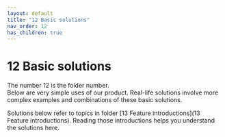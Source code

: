 ```yaml
---
layout: default
title: "12 Basic solutions"
nav_order: 12
has_children: true
---
```

# 12 Basic solutions
The number 12 is the folder number.  
Below are very simple uses of our product.  Real-life solutions involve more complex examples and combinations of these basic solutions.  
  
Solutions below refer to topics in folder [13 Feature introductions](13 Feature introductions).  Reading those introductions helps you understand the solutions here.  

